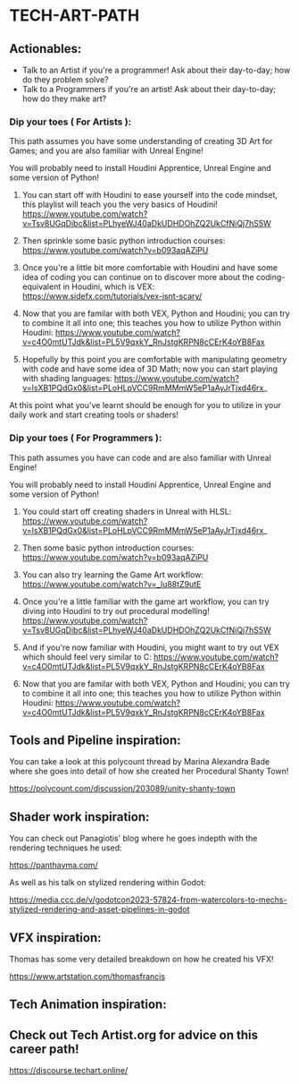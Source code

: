 # TECH-ART-PATH
## Actionables:
- Talk to an Artist if you're a programmer!  Ask about their day-to-day; how do they problem solve?
- Talk to a Programmers if you're an artist! Ask about their day-to-day; how do they make art?

### Dip your toes ( For Artists ):
This path assumes you have some understanding of creating 3D Art for Games; and you are also familiar with Unreal Engine!

You will probably need to install Houdini Apprentice, Unreal Engine and some version of Python!


1. You can start off with Houdini to ease yourself into the code mindset, this playlist will teach you the very basics of Houdini! https://www.youtube.com/watch?v=Tsv8UGqDibc&list=PLhyeWJ40aDkUDHDOhZQ2UkCfNiQj7hS5W

2. Then sprinkle some basic python introduction courses:  https://www.youtube.com/watch?v=b093aqAZiPU

4. Once you're a little bit more comfortable with Houdini and have some idea of coding you can continue on to discover more about the coding-equivalent in Houdini, which is VEX:  https://www.sidefx.com/tutorials/vex-isnt-scary/

4. Now that you are familar with both VEX, Python and Houdini; you can try to combine it all into one; this teaches you how to utilize Python within Houdini:  https://www.youtube.com/watch?v=c4O0mtUTJdk&list=PL5V9qxkY_RnJstgKRPN8cCErK4oYB8Fax

5. Hopefully by this point you are comfortable with manipulating geometry with code and have some idea of 3D Math; now you can start playing with shading languages:  https://www.youtube.com/watch?v=lsXB1PQdGx0&list=PLoHLpVCC9RmMMmW5eP1aAyJrTjxd46rx_

At this point what you've learnt should be enough for you to utilize in your daily work and start creating tools or shaders!

### Dip your toes ( For Programmers ):
This path assumes you have can code and are also familiar with Unreal Engine!

You will probably need to install Houdini Apprentice, Unreal Engine and some version of Python!

1. You could start off creating shaders in Unreal with HLSL: https://www.youtube.com/watch?v=lsXB1PQdGx0&list=PLoHLpVCC9RmMMmW5eP1aAyJrTjxd46rx_

2. Then some basic python introduction courses:  https://www.youtube.com/watch?v=b093aqAZiPU

3. You can also try learning the Game Art workflow: https://www.youtube.com/watch?v=_Iu88tZ9utE

4. Once you're a little familiar with the game art workflow, you can try diving into Houdini to try out procedural modelling! https://www.youtube.com/watch?v=Tsv8UGqDibc&list=PLhyeWJ40aDkUDHDOhZQ2UkCfNiQj7hS5W

5. And if you're now familiar with Houdini, you might want to try out VEX which should feel very similar to C:  https://www.youtube.com/watch?v=c4O0mtUTJdk&list=PL5V9qxkY_RnJstgKRPN8cCErK4oYB8Fax

6. Now that you are familar with both VEX, Python and Houdini; you can try to combine it all into one; this teaches you how to utilize Python within Houdini:  https://www.youtube.com/watch?v=c4O0mtUTJdk&list=PL5V9qxkY_RnJstgKRPN8cCErK4oYB8Fax

## Tools and Pipeline inspiration:
You can take a look at this polycount thread by Marina Alexandra Bade where she goes into detail of how she created her Procedural Shanty Town!

https://polycount.com/discussion/203089/unity-shanty-town

## Shader work inspiration:
You can check out Panagiotis' blog where he goes indepth with the rendering techniques he used:

https://panthavma.com/

As well as his talk on stylized rendering within Godot: 

https://media.ccc.de/v/godotcon2023-57824-from-watercolors-to-mechs-stylized-rendering-and-asset-pipelines-in-godot

## VFX inspiration: 
Thomas has some very detailed breakdown on how he created his VFX! 

https://www.artstation.com/thomasfrancis

## Tech Animation inspiration:


## Check out Tech Artist.org for advice on this career path!

https://discourse.techart.online/





